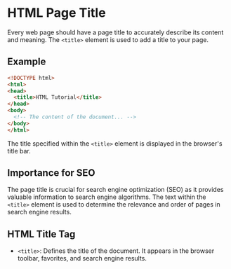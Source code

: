 # HTML Page Title
Every web page should have a page title to accurately describe its content and meaning. The `<title>` element is used to add a title to your page.
## Example
```html
<!DOCTYPE html>
<html>
<head>
  <title>HTML Tutorial</title>
</head>
<body>
  <!-- The content of the document... -->
</body>
</html>
```
The title specified within the `<title>` element is displayed in the browser's title bar.
## Importance for SEO

The page title is crucial for search engine optimization (SEO) as it provides valuable information to search engine algorithms. The text within the `<title>` element is used to determine the relevance and order of pages in search engine results.

## HTML Title Tag

- `<title>`: Defines the title of the document. It appears in the browser toolbar, favorites, and search engine results.

